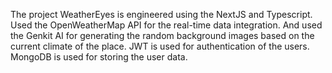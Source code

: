 The project WeatherEyes is engineered using the NextJS and Typescript. Used the OpenWeatherMap API for the real-time data integration. And used the Genkit AI for generating the random background images based on the current climate of the place. JWT is used for authentication of the users. MongoDB is used for storing the user data.